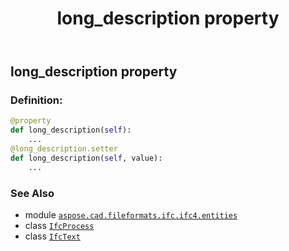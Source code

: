﻿---
title: long_description property
second_title: Aspose.CAD for Python via .NET API References
description: 
type: docs
weight: 90
url: /python-net/aspose.cad.fileformats.ifc.ifc4.entities/ifcprocess/long_description/
is_root: false
---

## long_description property

### Definition:
```python
@property
def long_description(self):
    ...
@long_description.setter
def long_description(self, value):
    ...
```

### See Also
* module [`aspose.cad.fileformats.ifc.ifc4.entities`](../../)
* class [`IfcProcess`](/cad/python-net/aspose.cad.fileformats.ifc.ifc4.entities/ifcprocess)
* class [`IfcText`](/cad/python-net/aspose.cad.fileformats.ifc.ifc4.types/ifctext)
